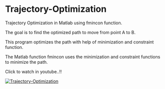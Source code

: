 # Trajectory-Optimization

Trajectory Optimization in Matlab using fmincon function.

The goal is to find the optimized path to move from point A to B.

This program optimizes the path with help of minimization and constraint function.

The Matlab function fmincon uses the minimization and constraint functions to minimize the path.

Click to watch in youtube..!!

[![Trajectory-Optimization](https://img.youtube.com/vi/D8FdAetEN54/0.jpg)](https://www.youtube.com/watch?v=D8FdAetEN54)

